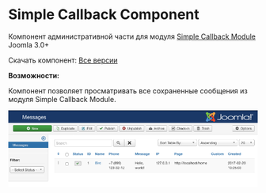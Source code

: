 # Simple Callback Component
Компонент административной части для модуля [Simple Callback Module](https://github.com/birdkiwi/mod_simplecallback/)
Joomla 3.0+

Скачать компонент: [Все версии](https://github.com/birdkiwi/com_simplecallback/releases/)

**Возможности:**

Компонент позволяет просматривать все сохраненные сообщения из модуля Simple Callback Module. 

![mod_simplecallback screenshot](screenshot-3.png)
